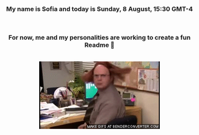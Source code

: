 


<div align="center">
<h3 >My name is Sofia and today is Sunday, 8 August, 15:30 GMT-4</h3><br>
<h3 >For now, me and my personalities are working to create a fun Readme 👋
</h3><br>
<img src='img/dwight.gif' alt='working...'/>
</div>
